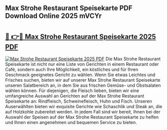 ## Max Strohe Restaurant Speisekarte PDF Download Online 2025 mVCYr

# <h2><a href="http://gcc3rhl.nevu.top/?p=Max+Strohe+Restaurant+Speisekarte">🔗 👉🔴 Max Strohe Restaurant Speisekarte 2025 PDF</a></h2>

[![Max Strohe Restaurant Speisekarte 2025 PDF](https://i.imgur.com/dBaPXMq.png)](http://gcc3rhl.nevu.top/?p=Max+Strohe+Restaurant+Speisekarte)
Die Max Strohe Restaurant Speisekarte ist nicht nur eine Liste von Gerichten in einem Restaurant oder Café, sondern auch Ihre Möglichkeit, ein köstliches und für Ihren Geschmack geeignetes Gericht zu wählen. Wenn Sie etwas Leichtes und Frisches suchen, bieten wir auf unserer Max Strohe Restaurant Speisekarte unseren Salatbereich an, in dem Sie aus frischen Gemüse- und Obstsalaten wählen können. Für diejenigen, die Fleisch lieben, bieten wir eine umfangreiche Auswahl an Gerichten auf der Max Strohe Restaurant Speisekarte an: Rindfleisch, Schweinefleisch, Huhn und Fisch. Unseren Auserwählten bieten wir exquisite Gerichte wie Schaschlik und Steak an, die auf Holzkohle zubereitet werden. In jedem Fall sind wir bereit, Ihnen bei der Auswahl der Speisen auf der Max Strohe Restaurant Speisekarte zu helfen und Ihnen einen angenehmen und bequemen Service zu bieten.
